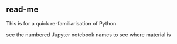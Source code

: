 ## read-me

This is for a quick re-familiarisation of Python.

see the numbered Jupyter notebook names to see where material is
